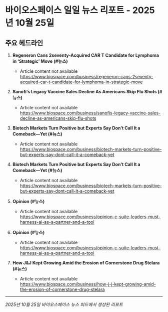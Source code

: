 # 바이오스페이스 일일 뉴스 리포트 - 2025년 10월 25일


## 주요 헤드라인

1. **Regeneron Cans 2seventy-Acquired CAR T Candidate for Lymphoma in ‘Strategic’ Move (#뉴스)**
   - Article content not available
   <https://www.biospace.com/business/regeneron-cans-2seventy-acquired-car-t-candidate-for-lymphoma-in-strategic-move>

2. **Sanofi’s Legacy Vaccine Sales Decline As Americans Skip Flu Shots (#뉴스)**
   - Article content not available
   <https://www.biospace.com/business/sanofis-legacy-vaccine-sales-decline-as-americans-skip-flu-shots>

3. **Biotech Markets Turn Positive but Experts Say Don’t Call It a Comeback—Yet (#뉴스)**
   - Article content not available
   <https://www.biospace.com/business/biotech-markets-turn-positive-but-experts-say-dont-call-it-a-comeback-yet>

4. **Biotech Markets Turn Positive but Experts Say Don’t Call It a Comeback—Yet (#뉴스)**
   - Article content not available
   <https://www.biospace.com/business/biotech-markets-turn-positive-but-experts-say-dont-call-it-a-comeback-yet>

5. **Opinion (#뉴스)**
   - Article content not available
   <https://www.biospace.com/business/opinion-c-suite-leaders-must-harness-ai-as-a-partner-and-a-tool>

6. **Opinion (#뉴스)**
   - Article content not available
   <https://www.biospace.com/business/opinion-c-suite-leaders-must-harness-ai-as-a-partner-and-a-tool>

7. **How J&J Kept Growing Amid the Erosion of Cornerstone Drug Stelara (#뉴스)**
   - Article content not available
   <https://www.biospace.com/business/how-j-j-kept-growing-amid-the-erosion-of-cornerstone-drug-stelara>


---
*2025년 10월 25일 바이오스페이스 뉴스 피드에서 생성된 리포트*
